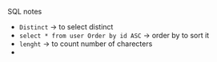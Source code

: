 SQL notes

* `Distinct` -> to select distinct
* `select * from user Order by id ASC` -> order by to sort it
* `lenght` -> to count number of charecters
* 
